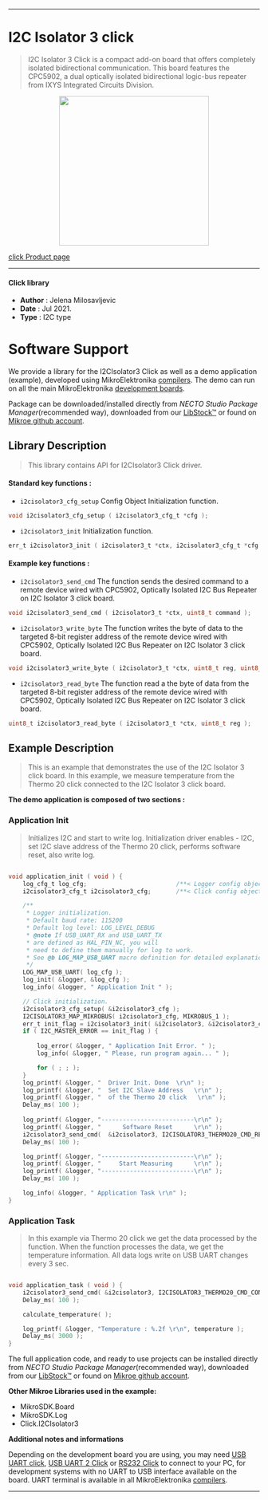 
---
# I2C Isolator 3 click

> I2C Isolator 3 Click is a compact add-on board that offers completely isolated bidirectional communication. This board features the CPC5902, a dual optically isolated bidirectional logic-bus repeater from IXYS Integrated Circuits Division. 

<p align="center">
  <img src="https://download.mikroe.com/images/click_for_ide/i2cisolator3_click.png" height=300px>
</p>

[click Product page](https://www.mikroe.com/i2c-isolator-3-click)

---


#### Click library

- **Author**        : Jelena Milosavljevic
- **Date**          : Jul 2021.
- **Type**          : I2C type


# Software Support

We provide a library for the I2CIsolator3 Click
as well as a demo application (example), developed using MikroElektronika
[compilers](https://www.mikroe.com/necto-studio).
The demo can run on all the main MikroElektronika [development boards](https://www.mikroe.com/development-boards).

Package can be downloaded/installed directly from *NECTO Studio Package Manager*(recommended way), downloaded from our [LibStock&trade;](https://libstock.mikroe.com) or found on [Mikroe github account](https://github.com/MikroElektronika/mikrosdk_click_v2/tree/master/clicks).

## Library Description

> This library contains API for I2CIsolator3 Click driver.

#### Standard key functions :

- `i2cisolator3_cfg_setup` Config Object Initialization function.
```c
void i2cisolator3_cfg_setup ( i2cisolator3_cfg_t *cfg );
```

- `i2cisolator3_init` Initialization function.
```c
err_t i2cisolator3_init ( i2cisolator3_t *ctx, i2cisolator3_cfg_t *cfg );
```

#### Example key functions :

- `i2cisolator3_send_cmd` The function sends the desired command to a remote device wired with CPC5902, Optically Isolated I2C Bus Repeater on I2C Isolator 3 click board.
```c
void i2cisolator3_send_cmd ( i2cisolator3_t *ctx, uint8_t command );
```

- `i2cisolator3_write_byte` The function writes the byte of data to the targeted 8-bit register address of the remote device wired with CPC5902, Optically Isolated I2C Bus Repeater on I2C Isolator 3 click board.
```c
void i2cisolator3_write_byte ( i2cisolator3_t *ctx, uint8_t reg, uint8_t tx_data );
```

- `i2cisolator3_read_byte` The function read a the byte of data from the targeted 8-bit register address of the remote device wired with CPC5902, Optically Isolated I2C Bus Repeater on I2C Isolator 3 click board.
```c
uint8_t i2cisolator3_read_byte ( i2cisolator3_t *ctx, uint8_t reg );
```

## Example Description

>  This is an example that demonstrates the use of the I2C Isolator 3 click board. In this example, we measure temperature
from the Thermo 20 click connected to the I2C Isolator 3 click board. 

**The demo application is composed of two sections :**

### Application Init

>  Initializes I2C and start to write log. Initialization driver enables - I2C, set I2C slave address of the Thermo 20 click, performs software reset, also write log.

```c

void application_init ( void ) {
    log_cfg_t log_cfg;                         /**< Logger config object. */
    i2cisolator3_cfg_t i2cisolator3_cfg;       /**< Click config object. */

    /** 
     * Logger initialization.
     * Default baud rate: 115200
     * Default log level: LOG_LEVEL_DEBUG
     * @note If USB_UART_RX and USB_UART_TX 
     * are defined as HAL_PIN_NC, you will 
     * need to define them manually for log to work. 
     * See @b LOG_MAP_USB_UART macro definition for detailed explanation.
     */
    LOG_MAP_USB_UART( log_cfg );
    log_init( &logger, &log_cfg );
    log_info( &logger, " Application Init " );

    // Click initialization.
    i2cisolator3_cfg_setup( &i2cisolator3_cfg );
    I2CISOLATOR3_MAP_MIKROBUS( i2cisolator3_cfg, MIKROBUS_1 );
    err_t init_flag = i2cisolator3_init( &i2cisolator3, &i2cisolator3_cfg );
    if ( I2C_MASTER_ERROR == init_flag ) {
        
        log_error( &logger, " Application Init Error. " );
        log_info( &logger, " Please, run program again... " );

        for ( ; ; );
    }
    log_printf( &logger, "  Driver Init. Done  \r\n" );
    log_printf( &logger, "  Set I2C Slave Address   \r\n" );
    log_printf( &logger, "  of the Thermo 20 click   \r\n" );
    Delay_ms( 100 );
    
    log_printf( &logger, "--------------------------\r\n" );
    log_printf( &logger, "      Software Reset      \r\n" );
    i2cisolator3_send_cmd(  &i2cisolator3, I2CISOLATOR3_THERMO20_CMD_RESET );
    Delay_ms( 100 );

    log_printf( &logger, "--------------------------\r\n" );
    log_printf( &logger, "     Start Measuring      \r\n" );
    log_printf( &logger, "--------------------------\r\n" );
    Delay_ms( 100 );

    log_info( &logger, " Application Task \r\n" );
}

```

### Application Task

> In this example via Thermo 20 click we get the data processed by the function. When the function processes the data, we get
the temperature information. All data logs write on USB UART changes every 3 sec.

```c

void application_task ( void ) {
    i2cisolator3_send_cmd( &i2cisolator3, I2CISOLATOR3_THERMO20_CMD_CONVERSION );
    Delay_ms( 100 );

    calculate_temperature( );

    log_printf( &logger, "Temperature : %.2f \r\n", temperature );
    Delay_ms( 3000 );    
}

```
The full application code, and ready to use projects can be installed directly from *NECTO Studio Package Manager*(recommended way), downloaded from our [LibStock&trade;](https://libstock.mikroe.com) or found on [Mikroe github account](https://github.com/MikroElektronika/mikrosdk_click_v2/tree/master/clicks).

**Other Mikroe Libraries used in the example:**

- MikroSDK.Board
- MikroSDK.Log
- Click.I2CIsolator3

**Additional notes and informations**

Depending on the development board you are using, you may need
[USB UART click](https://www.mikroe.com/usb-uart-click),
[USB UART 2 Click](https://www.mikroe.com/usb-uart-2-click) or
[RS232 Click](https://www.mikroe.com/rs232-click) to connect to your PC, for
development systems with no UART to USB interface available on the board. UART
terminal is available in all MikroElektronika
[compilers](https://shop.mikroe.com/compilers).

---

